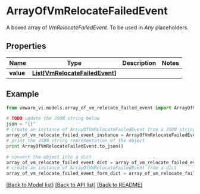 # ArrayOfVmRelocateFailedEvent

A boxed array of *VmRelocateFailedEvent*. To be used in *Any* placeholders. 

## Properties
Name | Type | Description | Notes
------------ | ------------- | ------------- | -------------
**value** | [**List[VmRelocateFailedEvent]**](VmRelocateFailedEvent.md) |  | 

## Example

```python
from vmware_vi.models.array_of_vm_relocate_failed_event import ArrayOfVmRelocateFailedEvent

# TODO update the JSON string below
json = "{}"
# create an instance of ArrayOfVmRelocateFailedEvent from a JSON string
array_of_vm_relocate_failed_event_instance = ArrayOfVmRelocateFailedEvent.from_json(json)
# print the JSON string representation of the object
print ArrayOfVmRelocateFailedEvent.to_json()

# convert the object into a dict
array_of_vm_relocate_failed_event_dict = array_of_vm_relocate_failed_event_instance.to_dict()
# create an instance of ArrayOfVmRelocateFailedEvent from a dict
array_of_vm_relocate_failed_event_form_dict = array_of_vm_relocate_failed_event.from_dict(array_of_vm_relocate_failed_event_dict)
```
[[Back to Model list]](../README.md#documentation-for-models) [[Back to API list]](../README.md#documentation-for-api-endpoints) [[Back to README]](../README.md)


